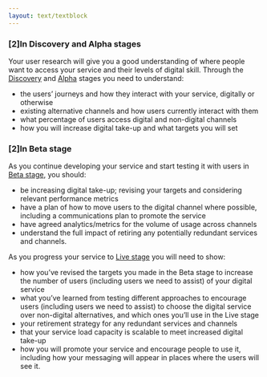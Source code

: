 ```yaml
---
layout: text/textblock
---
```


### [2]In Discovery and Alpha stages

Your user research will give you a good understanding of where people want to access your service and their levels of digital skill. Through the [Discovery](/service-design-delivery-process/discovery-stage/) and [Alpha](/service-design-delivery-process/alpha-stage/) stages you need to understand:
- the users’ journeys and how they interact with your service, digitally or otherwise
- existing alternative channels and how users currently interact with them
- what percentage of users access digital and non-digital channels
- how you will increase digital take-up and what targets you will set

### [2]In Beta stage

As you continue developing your service and start testing it with users in [Beta stage](/service-design-delivery-process/beta-stage/), you should:

- be increasing digital take-up; revising your targets and considering relevant performance metrics
- have a plan of how to move users to the digital channel where possible, including a communications plan to promote the service
- have agreed analytics/metrics for the volume of usage across channels
- understand the full impact of retiring any potentially redundant services and channels.

As you progress your service to [Live stage](/service-design-delivery-process/live-stage/) you will need to show:

- how you’ve revised the targets you made in the Beta stage to increase the number of users (including users we need to assist) of your digital service
- what you’ve learned from testing different approaches to encourage users (including users we need to assist) to choose the digital service over non-digital alternatives, and which ones you’ll use in the Live stage
- your retirement strategy for any redundant services and channels
- that your service load capacity is scalable to meet increased digital take-up
- how you will promote your service and encourage people to use it, including how your messaging will appear in places where the users will see it.
